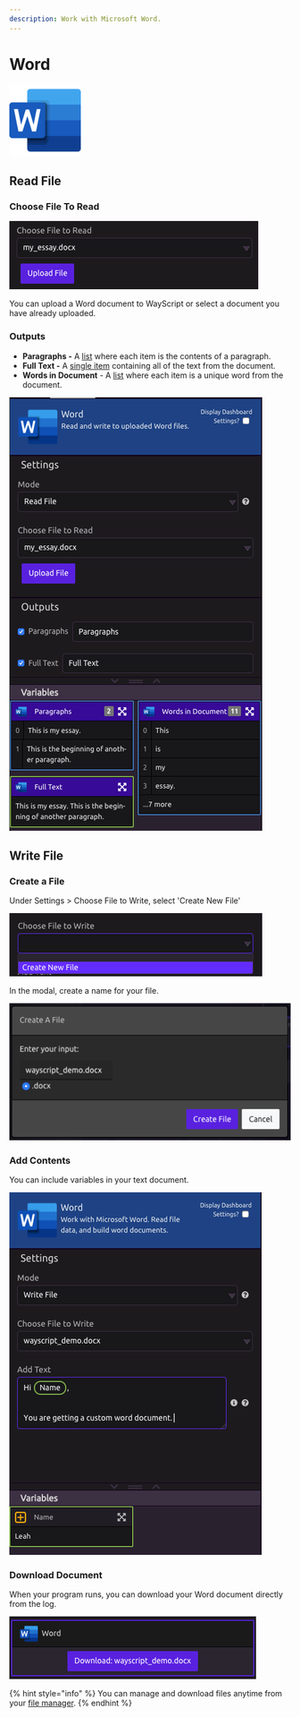 ```yaml
---
description: Work with Microsoft Word.
---
```


# Word

![Read file data, and build word documents.](../../.gitbook/assets/word_128x128.png)

## Read File

### Choose File To Read

![Select a Word Document](../../.gitbook/assets/screenshot-2019-07-16-17.04.18.png)

You can upload a Word document to WayScript or select a document you have already uploaded. 

### Outputs

* **Paragraphs -** A [list](../../introduction/variables.md#lists) where each item is the contents of a paragraph. 
* **Full Text -** A [single item](../../introduction/variables.md#single-item) containing all of the text from the document. 
* **Words in Document** - A [list](../../introduction/variables.md#lists) where each item is a unique word from the document. 

![Read File](../../.gitbook/assets/screenshot-2019-07-16-17.08.30.png)

## Write File

### Create a File

Under Settings &gt; Choose File to Write, select 'Create New File'

![Create New File](../../.gitbook/assets/screenshot-2019-07-16-17.13.06.png)

In the modal, create a name for your file. 

![](../../.gitbook/assets/screenshot-2019-07-16-17.14.38.png)

### Add Contents

You can include variables in your text document.

![](../../.gitbook/assets/screenshot-2019-07-16-17.16.32.png)

### Download Document

When your program runs, you can download your Word document directly from the log. 

![Download Button in Log](../../.gitbook/assets/screenshot-2019-07-16-17.17.41.png)

{% hint style="info" %}
You can manage and download files anytime from your [file manager](https://wayscript.com/file_manager). 
{% endhint %}



